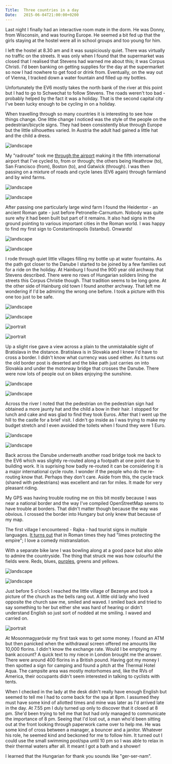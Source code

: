 ```yaml
---
Title:	Three countries in a day
Date:	2015-06-04T21:00:00+0200
---
```


Last night I finally had an interactive room mate in the dorm. He was Donny, from Wisconsin, and was touring Europe. He seemed a bit fed up that the girls staying at the hostel were all in school groups and too young for him.

I left the hostel at 8.30 am and it was suspiciously quiet. There was virtually no traffic on the streets. It was only when I found that the supermarket was closed that I realised that Stevens had warned me about this; it was Corpus Christi. I'd been banking on getting supplies for the day at the supermarket so now I had nowhere to get food or drink from. Eventually, on the way out of Vienna, I tracked down a water fountain and filled up my bottles.

Unfortunately the EV6 mostly takes the north bank of the river at this point but I had to go to Schwechat to follow Stevens. The roads weren't too bad - probably helped by the fact it was a holiday. That is the second capital city I've been lucky enough to be cycling in on a holiday. 

When travelling through so many countries it is interesting to see how things change. One little change I noticed was the style of the people on the pedestrian/bicycle signs. They had been consistently blue through Europe but the little silhouettes varied. In Austria the adult had gained a little hat and the child a dress.

![landscape](https://farm1.staticflickr.com/345/18555648590_b164a3bbc2_z_d.jpg "Pedestrian sign")

My "radroute" took me [through the airport](https://twitter.com/RTWbike/status/606379599061237760) making it the fifth international airport that I've cycled to, from or through; the others being Heathrow (to), San Francisco (from), Boston (to), and Gatwick (through). I was then passing on a mixture of roads and cycle lanes (EV6 again) through farmland and by wind farms.

![landscape](https://farm4.staticflickr.com/3755/19452707715_63bbbb2616_z_d.jpg "Farms - land and wind")

![landscape](https://farm4.staticflickr.com/3770/19426656706_e6b0303f6a_z_d.jpg "Wind farms")

After passing one particularly large wind farm I found the Heidentor - an ancient Roman gate - just before Petronelle-Carnuntum. Nobody was quite sure why it had been built but part of it remains. It also had signs in the ground pointing to various important cities in the Roman world. I was happy to find my first sign to Constantinopolis (Istanbul). Onwards!

![landscape](https://farm4.staticflickr.com/3877/19265165750_a56e227d4f_z_d.jpg "Heidentor")

![landscape](https://farm1.staticflickr.com/455/19265178070_3de19c911b_z_d.jpg "Pointing to Constantinople")

I rode through quiet little villages filling my bottle up at water fountains. As the path got closer to the Danube I started to be joined by a few families out for a ride on the holiday. At Hainburg I found the 900 year old archway that Stevens described. There were no rows of Hungarian soliders lining the streets this Corpus Christie though. That tradition seems to be long gone. At the other side of Hainburg old town I found another archway. That left me wondering if I'd be admiring the wrong one before. I took a picture with this one too just to be safe.

![landscape](https://farm1.staticflickr.com/279/19265188778_06719cc0cc_z_d.jpg "Austria")

![landscape](https://farm1.staticflickr.com/462/19452758135_d59419fbea_z_d.jpg "Hainburg")

![portrait](https://farm1.staticflickr.com/315/18555618748_a948ec6533_z_d.jpg "Archway in Hainburg")

![portrait](https://farm1.staticflickr.com/369/18745848221_e0f7d38b24_z_d.jpg "Second archway in Hainburg")

Up a slight rise gave a view across a plain to the unmistakable sight of Bratislava in the distance. Bratislava is in Slovakia and I knew I'd have to cross a border. I didn't know what currency was used either. As it turns out the old border post is deserted and the bike path just carries on into Slovakia and under the motorway bridge that crosses the Danube. There were now lots of people out on bikes enjoying the sunshine.

![landscape](https://farm1.staticflickr.com/409/18557236469_a095c2f441_z_d.jpg "Bratislava in the distance")

![landscape](https://farm4.staticflickr.com/3816/19452768875_4c112101d4_z_d.jpg "Bratislava")

Across the river I noted that the pedestrian on the pedestrian sign had obtained a more jaunty hat and the child a bow in their hair. I stopped for lunch and cake and was glad to find they took Euros. After that I went up the hill to the castle for a brief visit. I didn't go inside as I was trying to make my budget stretch and I even avoided the toilets when I found they were 1 Euro.

![landscape](https://farm1.staticflickr.com/349/19457070011_3e592770fc_z_d.jpg "Castle")

![landscape](https://farm1.staticflickr.com/478/19426726836_3b14b0656c_z_d.jpg "The castle")

Back across the Danube underneath another road bridge took me back to the EV6 which was slightly re-routed along a footpath at one point due to building work. It is suprising how badly re-routed it can be considering it is a major international cycle route. I wonder if the people who do the re-routing know that. Perhaps they don't care. Aside from this, the cycle track (shared with pedestrians) was excellent and ran for miles. It made for very pleasant riding. 

My GPS was having trouble routing me on this bit mostly because I was near a national border and the way I've compiled OpenStreetMap seems to have trouble at borders. That didn't matter though because the way was obvious. I crossed the border into Hungary but only knew that because of my map.

The first village I encountered - Rajka - had tourist signs in multiple languages. [It turns out](https://twitter.com/RTWbike/status/606505327811555330) that in Roman times they had "limes protecting the empire"; I love a comedy mistranslation.

With a separate bike lane I was bowling along at a good pace but also able to admire the countryside. The thing that struck me was how colourful the fields were. Reds, blues, [purples](https://twitter.com/RTWbike/status/606774340319903744), greens and yellows.

![landscape](https://farm1.staticflickr.com/418/18122866203_361f84d816_z_d.jpg "Purple fields")

![landscape](https://farm1.staticflickr.com/351/18120897174_3f4158712e_z_d.jpg "More purple fields")

Just before 5 o'clock I reached the little village of Bezenye and took a picture of the church as the bells rang out. A little old lady who lived opposite the church saw me, smiled and waved. I smiled back and tried to say something to her but either she was hard of hearing or didn't understand English so just sort of nodded at me smiling. I waved and carried on. 

![portrait](https://farm1.staticflickr.com/369/18122848513_6e34dc9813_z_d.jpg "Church in Bezenye")

At Mosonmagyar&oacute;v&aacute;r my first task was to get some money. I found an ATM but then panicked when the withdrawal screen offered me amounts like 10,000 florins. I didn't know the exchange rate. Would I be emptying my bank account? A quick text to my niece in London brought me the answer. There were around 400 florins in a British pound. Having got my money I then spotted a sign for camping and found a pitch at the Thermal Hotel Aqua. The campsite area was mostly motorhomes and, like the RVs of America, their occupants didn't seem interested in talking to cyclists with tents.

When I checked in the lady at the desk didn't really have enough English but seemed to tell me I had to come back for the spa at 8pm. I assumed they must have some kind of allotted times and mine was later as I'd arrived late in the day. At 7.55 pm I duly turned up only to discover that it closed at 8 pm. She'd been trying to tell me that but had only managed to communicate the importance of 8 pm. Seeing that I'd lost out, a man who'd been sitting out at the front looking through paperwork came over to help me. He was some kind of cross between a manager, a bouncer and a janitor. Whatever his role, he seemed kind and beckoned for me to follow him. It turned out I could use the small swimming pool/spa until 10 pm so I was able to relax in their thermal waters after all. It meant I got a bath and a shower!

I learned that the Hungarian for thank you sounds like "ger-ser-nam".